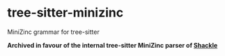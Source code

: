 # tree-sitter-minizinc
MiniZinc grammar for tree-sitter

**Archived in favour of the internal tree-sitter MiniZinc parser of [Shackle](https://github.com/shackle-rs/shackle/tree/develop/misc/tree-sitter-minizinc)**
